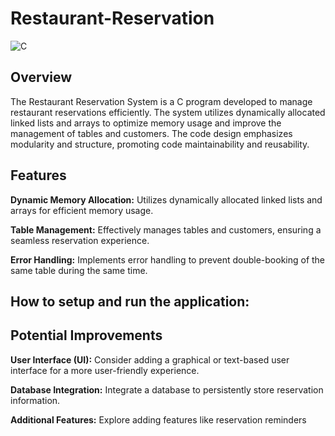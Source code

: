 # Restaurant-Reservation
![C](https://img.shields.io/badge/c-%2300599C.svg?style=for-the-badge&logo=c&logoColor=white)

## Overview
The Restaurant Reservation System is a C program developed to manage restaurant reservations efficiently. The system utilizes dynamically allocated linked lists and arrays to optimize memory usage and improve the management of tables and customers. The code design emphasizes modularity and structure, promoting code maintainability and reusability.

## Features
**Dynamic Memory Allocation:** Utilizes dynamically allocated linked lists and arrays for efficient memory usage.

**Table Management:** Effectively manages tables and customers, ensuring a seamless reservation experience.

**Error Handling:** Implements error handling to prevent double-booking of the same table during the same time.

## How to setup and run the application:

## Potential Improvements
**User Interface (UI):** Consider adding a graphical or text-based user interface for a more user-friendly experience.

**Database Integration:** Integrate a database to persistently store reservation information.

**Additional Features:** Explore adding features like reservation reminders 
